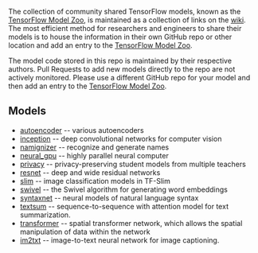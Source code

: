 The collection of community shared TensorFlow models, known as the [TensorFlow Model Zoo](https://github.com/trinity77/android/wiki/TensorFlow-Model-Zoo), is maintained as a collection of links on the [wiki](https://github.com/trinity77/android/wiki/TensorFlow-Model-Zoo).  The most efficient method for researchers and engineers to share their models is to house the information in their own GitHub repo or other location and add an entry to the [TensorFlow Model Zoo](https://github.com/trinity77/android/wiki/TensorFlow-Model-Zoo).

The model code stored in this repo is maintained by their respective authors.  Pull Requests to add new models directly to the repo are not actively monitored.  Please use a different GitHub repo for your model and then add an entry to the [TensorFlow Model Zoo](https://github.com/trinity77/android/wiki/TensorFlow-Model-Zoo).

## Models
- [autoencoder](autoencoder) -- various autoencoders
- [inception](inception) -- deep convolutional networks for computer vision
- [namignizer](namignizer) -- recognize and generate names
- [neural_gpu](neural_gpu) -- highly parallel neural computer
- [privacy](privacy) -- privacy-preserving student models from multiple teachers
- [resnet](resnet) -- deep and wide residual networks
- [slim](slim) -- image classification models in TF-Slim
- [swivel](swivel) -- the Swivel algorithm for generating word embeddings
- [syntaxnet](syntaxnet) -- neural models of natural language syntax
- [textsum](textsum) -- sequence-to-sequence with attention model for text summarization.
- [transformer](transformer) -- spatial transformer network, which allows the spatial manipulation of data within the network
- [im2txt](im2txt) -- image-to-text neural network for image captioning.
